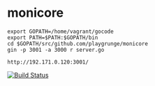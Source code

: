 monicore
========
```Shell
export GOPATH=/home/vagrant/gocode
export PATH=$PATH:$GOPATH/bin
cd $GOPATH/src/github.com/playgrunge/monicore
gin -p 3001 -a 3000 r server.go
```
```Shell
http://192.171.0.120:3001/
```
[![Build Status](https://drone.io/github.com/playgrunge/monicore/status.png)](https://drone.io/github.com/playgrunge/monicore/latest)

